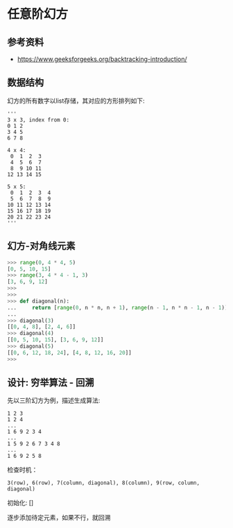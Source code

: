 # 任意阶幻方

## 参考资料

- https://www.geeksforgeeks.org/backtracking-introduction/

## 数据结构

幻方的所有数字以list存储，其对应的方形排列如下:

```
'''
3 x 3, index from 0:
0 1 2
3 4 5
6 7 8

4 x 4:
 0  1  2  3
 4  5  6  7
 8  9 10 11
12 13 14 15

5 x 5:
 0  1  2  3  4
 5  6  7  8  9
10 11 12 13 14
15 16 17 18 19
20 21 22 23 24
'''
```

## 幻方-对角线元素

```python
>>> range(0, 4 * 4, 5)
[0, 5, 10, 15]
>>> range(3, 4 * 4 - 1, 3)
[3, 6, 9, 12]
>>> 
>>> 
>>> def diagonal(n):
...     return [range(0, n * n, n + 1), range(n - 1, n * n - 1, n - 1)]
... 
>>> diagonal(3)
[[0, 4, 8], [2, 4, 6]]
>>> diagonal(4)
[[0, 5, 10, 15], [3, 6, 9, 12]]
>>> diagonal(5)
[[0, 6, 12, 18, 24], [4, 8, 12, 16, 20]]
>>> 
```

## 设计: 穷举算法 - 回溯

先以三阶幻方为例，描述生成算法:

```
1 2 3
1 2 4
...
1 6 9 2 3 4
...
1 5 9 2 6 7 3 4 8
...
1 6 9 2 5 8 
```

检查时机：

```
3(row), 6(row), 7(column, diagonal), 8(column), 9(row, column, diagonal)
```

初始化: []

逐步添加待定元素，如果不行，就回溯


